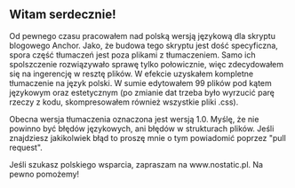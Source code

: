 <h2>Witam serdecznie!</h2>
<p>Od pewnego czasu pracowałem nad polską wersją językową dla skryptu blogowego Anchor. Jako, że budowa tego skryptu jest dość specyficzna, spora część tłumaczeń jest poza plikami z tłumaczeniem. Samo ich spolszczenie rozwiązywało sprawę tylko połowicznie, więc zdecydowałem się na ingerencję w resztę plików. W efekcie uzyskałem kompletne tłumaczenie na język polski. W sumie edytowałem 99 plików pod kątem językowym oraz estetycznym (po zmianie dat trzeba było wyrzucić parę rzeczy z kodu, skompresowałem również wszystkie pliki .css).</p>
<p>Obecna wersja tłumaczenia oznaczona jest wersją 1.0. Myślę, że nie powinno być błędów językowych, ani błędów w strukturach plików. Jeśli znajdziesz jakikolwiek błąd to proszę mnie o tym powiadomić poprzez "pull request".</p>
<p>Jeśli szukasz polskiego wsparcia, zapraszam na www.nostatic.pl. Na pewno pomożemy!</p>
